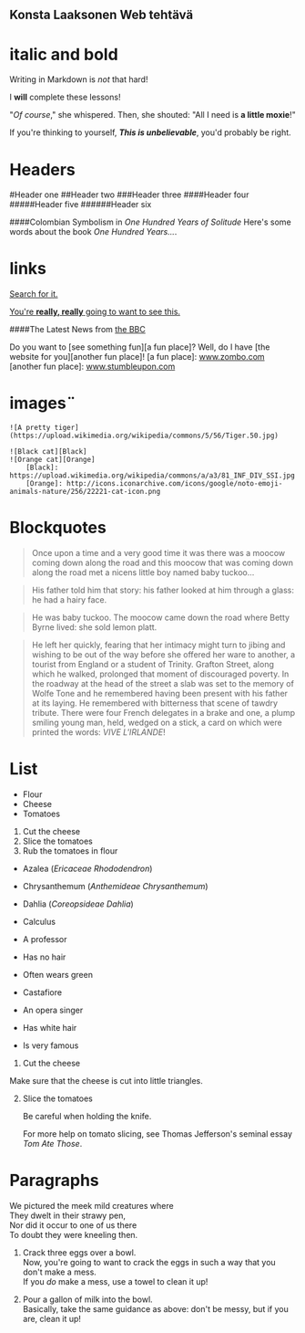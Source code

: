 ## Konsta Laaksonen Web tehtävä

# italic and bold
Writing in Markdown is _not_ that hard!
  
I **will** complete these lessons!
  
"_Of course_," she whispered. Then, she shouted: "All I need is **a little moxie**!"
  
If you're thinking to yourself, **_This is unbelievable_**, you'd probably be right.


# Headers
#Header one
##Header two
###Header three
####Header four
#####Header five
######Header six
 
####Colombian Symbolism in _One Hundred Years of Solitude_
Here's some words about the book _One Hundred Years..._.


# links
[Search for it.](www.google.com)
    
[You're **really, really** going to want to see this.](www.dailykitten.com)
  
####The Latest News from [the BBC](www.bbc.com/news:)
   
Do you want to [see something fun][a fun place]?
Well, do I have [the website for you][another fun place]!
[a fun place]: www.zombo.com
[another fun place]: www.stumbleupon.com


# images¨
    ![A pretty tiger](https://upload.wikimedia.org/wikipedia/commons/5/56/Tiger.50.jpg)

    ![Black cat][Black]
    ![Orange cat][Orange]
        [Black]: https://upload.wikimedia.org/wikipedia/commons/a/a3/81_INF_DIV_SSI.jpg
        [Orange]: http://icons.iconarchive.com/icons/google/noto-emoji-animals-nature/256/22221-cat-icon.png


# Blockquotes

>Once upon a time and a very good time it was there was a moocow coming down along the road and this moocow that was coming down along the road met a nicens little boy named baby tuckoo...

>His father told him that story: his father looked at him through a glass: he had a hairy face.

>He was baby tuckoo. The moocow came down the road where Betty Byrne lived: she sold lemon platt.


>He left her quickly, fearing that her intimacy might turn to jibing and wishing to be out of the way before she offered her ware to another, a tourist from England or a student of Trinity. Grafton Street, along which he walked, prolonged that moment of discouraged poverty. In the roadway at the head of the street a slab was set to the memory of Wolfe Tone and he remembered having been present with his father at its laying. He remembered with bitterness that scene of tawdry tribute. There were four French delegates in a brake and one, a plump smiling young man, held, wedged on a stick, a card on which were printed the words: _VIVE L'IRLANDE_!


# List

* Flour
* Cheese
* Tomatoes

1. Cut the cheese
2. Slice the tomatoes
3. Rub the tomatoes in flour

* Azalea (_Ericaceae Rhododendron_)
* Chrysanthemum (_Anthemideae Chrysanthemum_)
* Dahlia (_Coreopsideae Dahlia_)

* Calculus
 * A professor
 * Has no hair
 * Often wears green
* Castafiore
 * An opera singer
 * Has white hair
 * Is very famous


 1. Cut the cheese

   Make sure that the cheese is cut into little triangles.

2. Slice the tomatoes

   Be careful when holding the knife.
   
   For more help on tomato slicing, see Thomas Jefferson's seminal essay _Tom Ate Those_.


# Paragraphs

We pictured the meek mild creatures where  
They dwelt in their strawy pen,  
Nor did it occur to one of us there  
To doubt they were kneeling then.

1. Crack three eggs over a bowl.  
 Now, you're going to want to crack the eggs in such a way that you don't make a mess.  
 If you _do_ make a mess, use a towel to clean it up!

2. Pour a gallon of milk into the bowl.  
 Basically, take the same guidance as above: don't be messy, but if you are, clean it up!
